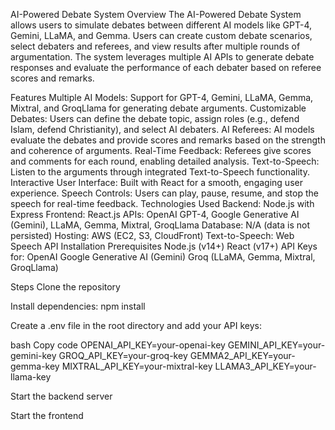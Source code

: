 AI-Powered Debate System
Overview
The AI-Powered Debate System allows users to simulate debates between different AI models like GPT-4, Gemini, LLaMA, and Gemma. Users can create custom debate scenarios, select debaters and referees, and view results after multiple rounds of argumentation. The system leverages multiple AI APIs to generate debate responses and evaluate the performance of each debater based on referee scores and remarks.

Features
Multiple AI Models: Support for GPT-4, Gemini, LLaMA, Gemma, Mixtral, and GroqLlama for generating debate arguments.
Customizable Debates: Users can define the debate topic, assign roles (e.g., defend Islam, defend Christianity), and select AI debaters.
AI Referees: AI models evaluate the debates and provide scores and remarks based on the strength and coherence of arguments.
Real-Time Feedback: Referees give scores and comments for each round, enabling detailed analysis.
Text-to-Speech: Listen to the arguments through integrated Text-to-Speech functionality.
Interactive User Interface: Built with React for a smooth, engaging user experience.
Speech Controls: Users can play, pause, resume, and stop the speech for real-time feedback.
Technologies Used
Backend: Node.js with Express
Frontend: React.js
APIs: OpenAI GPT-4, Google Generative AI (Gemini), LLaMA, Gemma, Mixtral, GroqLlama
Database: N/A (data is not persisted)
Hosting: AWS (EC2, S3, CloudFront)
Text-to-Speech: Web Speech API
Installation
Prerequisites
Node.js (v14+)
React (v17+)
API Keys for:
OpenAI
Google Generative AI (Gemini)
Groq (LLaMA, Gemma, Mixtral, GroqLlama)

Steps
Clone the repository

Install dependencies:
npm install

Create a .env file in the root directory and add your API keys:

bash
Copy code
OPENAI_API_KEY=your-openai-key
GEMINI_API_KEY=your-gemini-key
GROQ_API_KEY=your-groq-key
GEMMA2_API_KEY=your-gemma-key
MIXTRAL_API_KEY=your-mixtral-key
LLAMA3_API_KEY=your-llama-key

Start the backend server

Start the frontend
